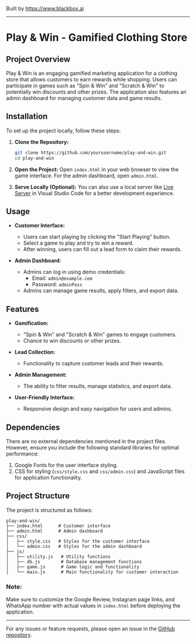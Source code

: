 
Built by https://www.blackbox.ai

---

# Play & Win - Gamified Clothing Store

## Project Overview
Play & Win is an engaging gamified marketing application for a clothing store that allows customers to earn rewards while shopping. Users can participate in games such as "Spin & Win" and "Scratch & Win" to potentially win discounts and other prizes. The application also features an admin dashboard for managing customer data and game results.

## Installation
To set up the project locally, follow these steps:

1. **Clone the Repository:**
   ```bash
   git clone https://github.com/yourusername/play-and-win.git
   cd play-and-win
   ```

2. **Open the Project:**
   Open `index.html` in your web browser to view the game interface. For the admin dashboard, open `admin.html`.

3. **Serve Locally (Optional):**
   You can also use a local server like [Live Server](https://marketplace.visualstudio.com/items?itemName=ritwickdey.LiveServer) in Visual Studio Code for a better development experience.

## Usage
- **Customer Interface:**
  - Users can start playing by clicking the "Start Playing" button.
  - Select a game to play and try to win a reward.
  - After winning, users can fill out a lead form to claim their rewards.

- **Admin Dashboard:**
  - Admins can log in using demo credentials:
    - Email: `admin@example.com`
    - Password: `adminPass`
  - Admins can manage game results, apply filters, and export data.

## Features
- **Gamification:** 
  - "Spin & Win" and "Scratch & Win" games to engage customers.
  - Chance to win discounts or other prizes.
  
- **Lead Collection:**
  - Functionality to capture customer leads and their rewards.
  
- **Admin Management:**
  - The ability to filter results, manage statistics, and export data.
  
- **User-Friendly Interface:**
  - Responsive design and easy navigation for users and admins.

## Dependencies
There are no external dependencies mentioned in the project files. However, ensure you include the following standard libraries for optimal performance:

1. Google Fonts for the user interface styling.
2. CSS for styling (`css/style.css` and `css/admin.css`) and JavaScript files for application functionality.

## Project Structure
The project is structured as follows:

```
play-and-win/
├── index.html      # Customer interface
├── admin.html      # Admin dashboard
├── css/
│   ├── style.css   # Styles for the customer interface
│   └── admin.css   # Styles for the admin dashboard
├── js/
│   ├── utility.js   # Utility functions
│   ├── db.js        # Database management functions
│   ├── game.js      # Game logic and functionality
│   └── main.js      # Main functionality for customer interaction
```

### Note:
Make sure to customize the Google Review, Instagram page links, and WhatsApp number with actual values in `index.html` before deploying the application.

---

For any issues or feature requests, please open an issue in the [GitHub repository](https://github.com/yourusername/play-and-win/issues).